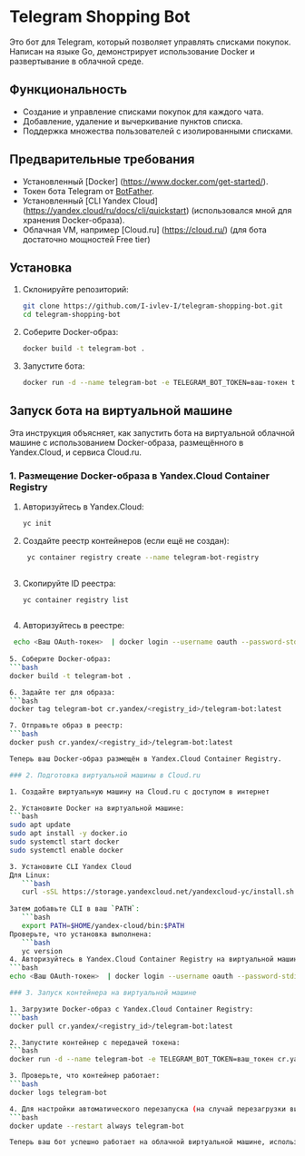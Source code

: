 # Telegram Shopping Bot

Это бот для Telegram, который позволяет управлять списками покупок. Написан на языке Go, демонстрирует использование Docker и развертывание в облачной среде.

## Функциональность
- Создание и управление списками покупок для каждого чата.
- Добавление, удаление и вычеркивание пунктов списка.
- Поддержка множества пользователей с изолированными списками.

## Предварительные требования
- Установленный [Docker] (https://www.docker.com/get-started/).
- Токен бота Telegram от [BotFather](https://core.telegram.org/bots#botfather).
- Установленный [CLI Yandex Cloud] (https://yandex.cloud/ru/docs/cli/quickstart) (использовался мной для хранения Docker-образа).
- Облачная VM, например [Cloud.ru] (https://cloud.ru/) (для бота достаточно мощностей Free tier)

## Установка
1. Склонируйте репозиторий:
   ```bash
   git clone https://github.com/I-ivlev-I/telegram-shopping-bot.git
   cd telegram-shopping-bot
   
2. Соберите Docker-образ:
   ```bash
   docker build -t telegram-bot .
   
3. Запустите бота:
   ```bash
   docker run -d --name telegram-bot -e TELEGRAM_BOT_TOKEN=ваш-токен telegram-bot
   

## Запуск бота на виртуальной машине

Эта инструкция объясняет, как запустить бота на виртуальной облачной машине с использованием Docker-образа, размещённого в Yandex.Cloud, и сервиса Cloud.ru.

### 1. Размещение Docker-образа в Yandex.Cloud Container Registry

1. Авторизуйтесь в Yandex.Cloud:
   ```bash
   yc init

2. Создайте реестр контейнеров (если ещё не создан):
   ```bash
	yc container registry create --name telegram-bot-registry
	
3. Скопируйте ID реестра:
   ```bash
   yc container registry list
 
4. Авторизуйтесь в реестре:
  ```bash
   echo <Ваш OAuth-токен>  | docker login --username oauth --password-stdin cr.yandex
   
5. Соберите Docker-образ:
  ```bash
  docker build -t telegram-bot .

6. Задайте тег для образа:
  ```bash
  docker tag telegram-bot cr.yandex/<registry_id>/telegram-bot:latest

7. Отправьте образ в реестр:
  ```bash
  docker push cr.yandex/<registry_id>/telegram-bot:latest

Теперь ваш Docker-образ размещён в Yandex.Cloud Container Registry.

### 2. Подготовка виртуальной машины в Cloud.ru

1. Создайте виртуальную машину на Cloud.ru с доступом в интернет 

2. Установите Docker на виртуальной машине:
  ```bash
  sudo apt update
  sudo apt install -y docker.io
  sudo systemctl start docker
  sudo systemctl enable docker

3. Установите CLI Yandex Cloud
Для Linux:
     ```bash
     curl -sSL https://storage.yandexcloud.net/yandexcloud-yc/install.sh | bash
	 
  Затем добавьте CLI в ваш `PATH`:
     ```bash
     export PATH=$HOME/yandex-cloud/bin:$PATH
  Проверьте, что установка выполнена:
     ```bash
     yc version
4. Авторизуйтесь в Yandex.Cloud Container Registry на виртуальной машине:
  ```bash
  echo <Ваш OAuth-токен>  | docker login --username oauth --password-stdin cr.yandex
  
### 3. Запуск контейнера на виртуальной машине

1. Загрузите Docker-образ с Yandex.Cloud Container Registry:
  ```bash
  docker pull cr.yandex/<registry_id>/telegram-bot:latest

2. Запустите контейнер с передачей токена:
  ```bash
  docker run -d --name telegram-bot -e TELEGRAM_BOT_TOKEN=ваш_токен cr.yandex/<registry_id>/telegram-bot:latest

3. Проверьте, что контейнер работает:
  ```bash
  docker logs telegram-bot

4. Для настройки автоматического перезапуска (на случай перезагрузки виртуальной машины) выполните:
  ```bash
  docker update --restart always telegram-bot

Теперь ваш бот успешно работает на облачной виртуальной машине, используя Docker-образ из Yandex.Cloud. 